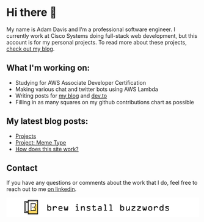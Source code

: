 <link rel="canonical" href="https://www.brewinstallbuzzwords.com/about/" />

# Hi there 👋

My name is Adam Davis and I’m a professional software engineer. I currently work at Cisco Systems doing full-stack web development, but this account is for my personal projects. To read more about these projects, [check out my blog](https://www.brewinstallbuzzwords.com).

## What I'm working on:
* Studying for AWS Associate Developer Certification
* Making various chat and twitter bots using AWS Lambda
* Writing posts for [my blog](https://www.brewinstallbuzzwords.com) and [dev.to](https://dev.to/brewinstallbuzzwords)
* Filling in as many squares on my github contributions chart as possible

## My latest blog posts:
<!-- BLOGPOSTS:START -->
- [Projects](https://www.brewinstallbuzzwords.com/projects/)
- [Project: Meme Type](https://www.brewinstallbuzzwords.com/posts/meme-type/)
- [How does this site work?](https://www.brewinstallbuzzwords.com/posts/how-does-this-site-work/)
<!-- BLOGPOSTS:END -->

## Contact

If you have any questions or comments about the work that I do, feel free to reach out to me [on linkedin](https://www.linkedin.com/in/agdavis5/).

![Post Banner](https://github.com/brew-install-buzzwords/brew-install-buzzwords/blob/master/post_banner_white-01.png)

